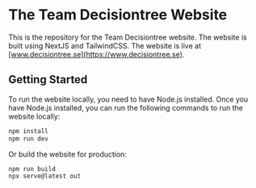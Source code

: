 # The Team Decisiontree Website

This is the repository for the Team Decisiontree website. The website is built using NextJS and TailwindCSS. The website is live at [www.decisiontree.se](https://www.decisiontree.se).

## Getting Started

To run the website locally, you need to have Node.js installed. Once you have Node.js installed, you can run the following commands to run the website locally:

```bash
npm install
npm run dev
```

Or build the website for production:

```bash
npm run build
npx serve@latest out
```
